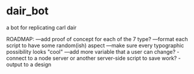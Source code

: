 # dair_bot
a bot for replicating carl dair

ROADMAP:
—add proof of concept for each of the 7 type?
—format each script to have some random(ish) aspect
—make sure every typographic possibility looks "cool"
—add more variable that a user can change?
-connect to a node server or another server-side script to save work?
-output to a design
